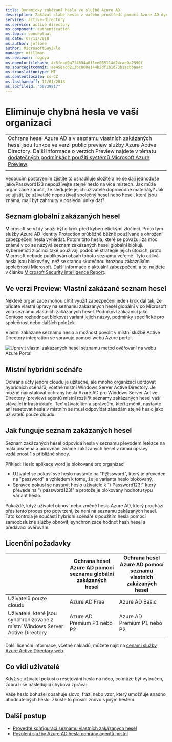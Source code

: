 ```yaml
---
title: Dynamicky zakázaná hesla ve službě Azure AD
description: Zakázat slabé heslo z vašeho prostředí pomocí Azure AD dynamicky zakázaná hesla
services: active-directory
ms.service: active-directory
ms.component: authentication
ms.topic: conceptual
ms.date: 07/11/2018
ms.author: joflore
author: MicrosoftGuyJFlo
manager: mtillman
ms.reviewer: rogoya
ms.openlocfilehash: 4c5fead0a7f4634a8f5ee005114d24cae9a2590f
ms.sourcegitcommit: ae45eacd213bc008e144b2df1b1d73b1acbbaa4c
ms.translationtype: MT
ms.contentlocale: cs-CZ
ms.lasthandoff: 11/01/2018
ms.locfileid: "50739817"
---
```

# <a name="eliminate-bad-passwords-in-your-organization"></a>Eliminuje chybná hesla ve vaší organizaci

|     |
| --- |
| Ochrana hesel Azure AD a v seznamu vlastních zakázaných hesel jsou funkce ve verzi public preview služby Azure Active Directory. Další informace o verzích Preview najdete v tématu [dodatečných podmínkách použití systémů Microsoft Azure Preview](https://azure.microsoft.com/support/legal/preview-supplemental-terms/)|
|     |

Vedoucím postavením zjistíte to usnadňuje složité a ne se dají jednoduše jako/Password123 nepoužívejte stejné heslo na více místech. Jak může organizace zaručit, že sledujete jejich uživatelé doprovodné materiály? Jak se ujistit, že uživatelé nepoužívají společný hesel nebo hesel, která jsou známá, mají být zahrnuty v poslední úniky dat?

## <a name="global-banned-password-list"></a>Seznam globální zakázaných hesel

Microsoft se vždy snaží být o krok před kybernetickými zločinci. Proto tým služby Azure AD Identity Protection průběžně běžně používané a ohrožení zabezpečení hesla vyhledat. Potom tato hesla, které se považují za moc známé v co se nazývá seznam zakázaných hesel globální blokují. Kybernetičtí zločinci také používají podobné strategie jejich útocích, proto Microsoft nebude publikován obsah tohoto seznamu veřejně. Tyto citlivá hesla jsou blokovány, než se stanou skutečnou hrozbou zákazníkům společnosti Microsoft. Další informace o aktuální zabezpečení, a to, najdete v článku [Microsoft Security Intelligence Report](https://www.microsoft.com/security/intelligence-report).

## <a name="preview-custom-banned-password-list"></a>Ve verzi Preview: Vlastní zakázané seznam hesel

Některé organizace mohou chtít využít zabezpečení jeden krok dál tak, že přidáte vlastní úpravy na seznamu zakázaných hesel globální v co Microsoft volá seznamu vlastních zakázaných hesel. Podnikoví zákazníci jako Contoso rozhodnout blokovat variant jejich názvy, podmínky specifické pro společnost nebo dalších položek.

Vlastní zakázané seznamu heslo a možnost povolit v místní službě Active Directory integration se spravuje pomocí webu Azure portal.

![Upravit vlastní zakázaných hesel seznamu metod ověřování na webu Azure Portal](./media/concept-password-ban-bad/authentication-methods-password-protection.png)

## <a name="on-premises-hybrid-scenarios"></a>Místní hybridní scénáře

Ochrana účty jenom cloudu je užitečné, ale mnoho organizací udržovat hybridních scénářů, včetně místní Windows Server Active Directory. Je možné nainstalovat ochrany hesla Azure AD pro Windows Server Active Directory (preview) agentů místní rozšířit seznamy zakázaných hesel vaší stávající infrastruktuře. Teď uživatelům a správcům, kteří změnit, nastavte ani resetovat hesla v místním se musí odpovídat zásadám stejné heslo jako uživatelů pouze cloudu.

## <a name="how-does-the-banned-password-list-work"></a>Jak funguje seznam zakázaných hesel

Seznam zakázaných hesel odpovídá hesla v seznamu převodem řetězce na malá písmena a porovnání známé zakázaných hesel v rámci úpravy vzdálenost 1 s přibližné shody.

Příklad: Heslo aplikace word je blokované pro organizaci
   - Uživatel se pokusí své heslo nastavte na "P@ssword", který je převeden na "password" a vzhledem k tomu, že je varianta heslo blokovaný.
   - Správce pokusí se nastavit heslo uživatele k "/ Password123!" který převede na "/ password123!" a protože je blokovaný hodnotu typu variant heslo.

Pokaždé, když uživatel obnoví nebo změně hesla Azure AD, který prochází přes tento proces pro potvrzení, že není na seznamu zakázaných hesel. Tato kontrola je součástí hybridní scénáře s použitím hesla pomocí samoobslužné služby obnovit, synchronizace hodnot hash hesel a předávací ověřování.

## <a name="license-requirements"></a>Licenční požadavky

|   | Ochrana hesel Azure AD pomocí seznamu globální zakázaných hesel | Ochrana hesel Azure AD pomocí seznamu vlastních zakázaných hesel|
| --- | --- | --- |
| Uživatelů pouze cloudu | Azure AD Free | Azure AD Basic |
| Uživatelé, které jsou synchronizované z místní Windows Server Active Directory | Azure AD Premium P1 nebo P2 | Azure AD Premium P1 nebo P2 |

Další licenční informace, včetně nákladů, můžete najít na [cenami služby Azure Active Directory web](https://azure.microsoft.com/pricing/details/active-directory/).

## <a name="what-do-users-see"></a>Co vidí uživatelé

Když se uživatel pokusí o resetování hesla na něco, co může být vyloučen, zobrazí se následující chybová zpráva:

Vaše heslo bohužel obsahuje slovo, frázi nebo vzor, který umožňuje snadno uhodnutelných heslo. Zkuste to prosím znovu s jiným heslem.

## <a name="next-steps"></a>Další postup

* [Proveďte konfiguraci seznamu vlastních zakázaných hesel](howto-password-ban-bad.md)
* [Povolení služby Azure AD hesla ochrany agentů místní](howto-password-ban-bad-on-premises-deploy.md)
